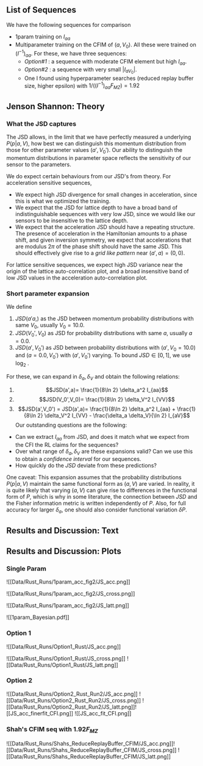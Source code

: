 ## List of Sequences
We have the following sequences for comparison
- 1param training on $I_{aa}$ 
- Multiparameter training on the CFIM of $(a,V_0)$. All these were trained on $(I^{-1})_{aa}$. For these, we have three sequences:
	- _Option#1_ : a sequence with moderate CFIM element but high $I_{aa}$.
	- _Option#2_ : a sequence with very small $|I_{aV_0}|$.
	- One I found using hyperparameter searches (reduced replay buffer size, higher epsilon) with $1/((I^{-1})_{aa}F_{MZ})=1.92$
## Jenson Shannon: Theory

### What the JSD captures
The JSD allows, in the limit that we have perfectly measured a underlying $P(p|a,V)$, how best we can distinguish this momentum distribution from those for other parameter values $(a',V_0')$. Our ability to distinguish the momentum distributions in parameter space reflects the sensitivity of our sensor to the parameters.

We do expect certain behaviours from our JSD's from theory. For acceleration sensitive sequences,
- We expect high JSD divergence for small changes in acceleration, since this is what we optimized the training.
- We expect that the JSD for lattice depth to have a broad band of indistinguishable sequences with very low JSD, since we would like our sensors to be insensitive to the lattice depth.
- We expect that the acceleration JSD should have  a repeating structure. The presence of acceleration in the Hamiltonian amounts to a phase shift, and given inversion symmetry, we expect that accelerations that are modulus $2\pi$ of the phase shift should have the same JSD. This should effectively give rise to a _grid like pattern_ near $(a',a)=(0, 0)$.

For lattice sensitive sequences, we expect high JSD variance near the origin of the lattice auto-correlation plot, and a broad insensitive band of low JSD values in the acceleration auto-correlation plot.

### Short parameter expansion

We define
1. $JSD(a'a,)$ as the JSD between momentum probability distributions with same $V_0$, usually $V_0=10.0$. 
2. $JSD(V_0',V_0)$ as JSD for probability distributions with same $a$, usually $a=0.0$.
3. $JSD(a',V_0')$ as JSD between probability distributions with $(a', V_0=10.0)$ and $(a=0.0, V_0')$ with $(a',V_0')$ varying.
To bound $JSD\in [0,1]$, we use $\log_2$ .

For these, we can expand in $\delta_a, \delta_V$ and obtain the following relations:
1. $$JSD(a',a)= \frac{1}{8\ln 2} \delta_a^2 I_{aa}$$
2. $$JSD(V_0',V_0)= \frac{1}{8\ln 2} \delta_V^2 I_{VV}$$
3. $$JSD(a',V_0') =  JSD(a',a)= \frac{1}{8\ln 2} \delta_a^2 I_{aa} + \frac{1}{8\ln 2} \delta_V^2 I_{VV} - \frac{\delta_a \delta_V}{\ln 2} I_{aV}$$
Our outstanding questions are the following:
- Can we extract $I_{aa}$ from JSD, and does it match what we expect from the CFI the RL claims for the sequences?
- Over what range of $\delta_a,\delta_V$ are these expansions valid? Can we use this to obtain a _confidence interval_ for our sequences.
- How quickly do the $JSD$ deviate from these predictions?

One caveat:
This expansion assumes that the probability distributions $P(p|a,V)$ maintain the same functional form as $(a,V)$ are varied. In reality, it is quite likely that varying $(a,V)$ can give rise to differences in the functional form of $P$, which is why in some literature, the connection between $JSD$ and the Fisher information metric is written independently of $P$. Also, for full accuracy for larger $\delta_a$, one should also consider functional variation $\delta P$.


## Results and Discussion: Text

<div style="page-break-after: always;"></div>

## Results and Discussion: Plots

### Single Param


![[Data/Rust_Runs/1param_acc_fig2/JS_acc.png]]

![[Data/Rust_Runs/1param_acc_fig2/JS_cross.png]]


![[Data/Rust_Runs/1param_acc_fig2/JS_latt.png]]

![[1param_Bayesian.pdf]]

### Option 1

![[Data/Rust_Runs/Option1_Rust/JS_acc.png]]

![[Data/Rust_Runs/Option1_Rust/JS_cross.png]]
![[Data/Rust_Runs/Option1_Rust/JS_latt.png]]



### Option 2
![[Data/Rust_Runs/Option2_Rust_Run2/JS_acc.png]]
![[Data/Rust_Runs/Option2_Rust_Run2/JS_cross.png]]
![[Data/Rust_Runs/Option2_Rust_Run2/JS_latt.png]]![[JS_acc_finerfit_CFI.png]]
![[JS_acc_fit_CFI.png]]
### Shah's CFIM seq with $1.92F_{MZ}$
![[Data/Rust_Runs/Shahs_ReduceReplayBuffer_CFIM/JS_acc.png]]![[Data/Rust_Runs/Shahs_ReduceReplayBuffer_CFIM/JS_cross.png]]
![[Data/Rust_Runs/Shahs_ReduceReplayBuffer_CFIM/JS_latt.png]]
